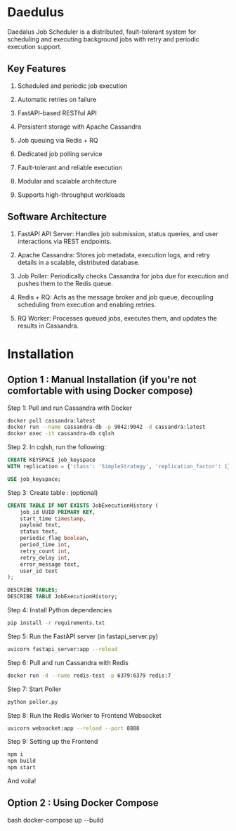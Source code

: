 # Daedulus
Daedalus Job Scheduler is a distributed, fault-tolerant system for scheduling and executing background jobs with retry and periodic execution support.

## Key Features

1) Scheduled and periodic job execution

2) Automatic retries on failure

3) FastAPI-based RESTful API

4) Persistent storage with Apache Cassandra

5) Job queuing via Redis + RQ

6) Dedicated job polling service

7) Fault-tolerant and reliable execution

8) Modular and scalable architecture

9) Supports high-throughput workloads

## Software Architecture

1) FastAPI API Server: Handles job submission, status queries, and user interactions via REST endpoints.

2) Apache Cassandra: Stores job metadata, execution logs, and retry details in a scalable, distributed database.

3) Job Poller: Periodically checks Cassandra for jobs due for execution and pushes them to the Redis queue.

4) Redis + RQ: Acts as the message broker and job queue, decoupling scheduling from execution and enabling retries.

5) RQ Worker: Processes queued jobs, executes them, and updates the results in Cassandra.

  # Installation 

## Option 1 : Manual Installation (if you're not comfortable with using Docker compose)

 Step 1: Pull and run Cassandra with Docker
```bash
docker pull cassandra:latest
docker run --name cassandra-db -p 9042:9042 -d cassandra:latest
docker exec -it cassandra-db cqlsh
```


Step 2: In cqlsh, run the following:
```sql
CREATE KEYSPACE job_keyspace 
WITH replication = {'class': 'SimpleStrategy', 'replication_factor': 1};

USE job_keyspace;
```

Step 3: Create table : (optional)

```sql
CREATE TABLE IF NOT EXISTS JobExecutionHistory (
    job_id UUID PRIMARY KEY,
    start_time timestamp,
    payload text,
    status text,
    periodic_flag boolean,
    period_time int,
    retry_count int,
    retry_delay int,
    error_message text,
    user_id text
);

DESCRIBE TABLES;
DESCRIBE TABLE JobExecutionHistory;
```

Step 4: Install Python dependencies
```bash
pip install -r requirements.txt
```

Step 5: Run the FastAPI server (in fastapi_server.py)
```bash
uvicorn fastapi_server:app --reload
```

Step 6: Pull and run Cassandra with Redis
```bash
docker run -d --name redis-test -p 6379:6379 redis:7
```

Step 7: Start Poller
```bash
python poller.py
```

Step 8: Run the Redis Worker to Frontend Websocket
```bash
uvicorn websocket:app --reload --port 8888
```

Step 9: Setting up the Frontend
```bash
npm i
npm build
npm start
```

And voila!

## Option 2 : Using Docker Compose

bash
docker-compose up --build
